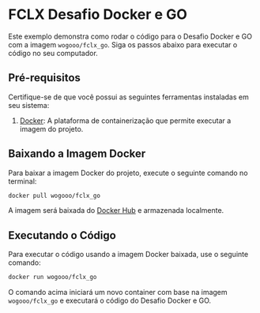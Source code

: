 # FCLX Desafio Docker e GO

Este exemplo demonstra como rodar o código para o Desafio Docker e GO com a imagem `wogooo/fclx_go`. Siga os passos abaixo para executar o código no seu computador.

## Pré-requisitos

Certifique-se de que você possui as seguintes ferramentas instaladas em seu sistema:

1. [Docker](https://www.docker.com/): A plataforma de containerização que permite executar a imagem do projeto.

## Baixando a Imagem Docker

Para baixar a imagem Docker do projeto, execute o seguinte comando no terminal:

```bash
docker pull wogooo/fclx_go
```

A imagem será baixada do [Docker Hub](https://hub.docker.com/) e armazenada localmente.

## Executando o Código

Para executar o código usando a imagem Docker baixada, use o seguinte comando:

```bash
docker run wogooo/fclx_go
```

O comando acima iniciará um novo container com base na imagem `wogooo/fclx_go` e executará o código do Desafio Docker e GO.

